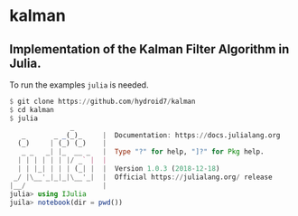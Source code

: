# kalman
Implementation of the Kalman Filter Algorithm in Julia.
---
To run the examples  `julia` is needed.
```julia
$ git clone https://github.com/hydroid7/kalman
$ cd kalman
$ julia
               _
   _       _ _(_)_     |  Documentation: https://docs.julialang.org
  (_)     | (_) (_)    |
   _ _   _| |_  __ _   |  Type "?" for help, "]?" for Pkg help.
  | | | | | | |/ _` |  |
  | | |_| | | | (_| |  |  Version 1.0.3 (2018-12-18)
 _/ |\__'_|_|_|\__'_|  |  Official https://julialang.org/ release
|__/                   |
julia> using IJulia
juila> notebook(dir = pwd())
```
